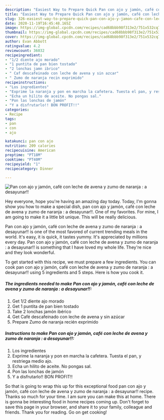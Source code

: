 ```yaml
---
description: "Easiest Way to Prepare Quick Pan con ajo y jamón, café con leche de avena y zumo de naranja : a desayunar!!"
title: "Easiest Way to Prepare Quick Pan con ajo y jamón, café con leche de avena y zumo de naranja : a desayunar!!"
slug: 326-easiest-way-to-prepare-quick-pan-con-ajo-y-jamon-cafe-con-leche-de-avena-y-zumo-de-naranja-a-desayunar
date: 2020-11-19T16:45:48.165Z
image: https://img-global.cpcdn.com/recipes/cad68bbb98f313e2/751x532cq70/pan-con-ajo-y-jamon-cafe-con-leche-de-avena-y-zumo-de-naranja-a-desayunar-foto-principal.jpg
thumbnail: https://img-global.cpcdn.com/recipes/cad68bbb98f313e2/751x532cq70/pan-con-ajo-y-jamon-cafe-con-leche-de-avena-y-zumo-de-naranja-a-desayunar-foto-principal.jpg
cover: https://img-global.cpcdn.com/recipes/cad68bbb98f313e2/751x532cq70/pan-con-ajo-y-jamon-cafe-con-leche-de-avena-y-zumo-de-naranja-a-desayunar-foto-principal.jpg
author: Evan Abbott
ratingvalue: 4.2
reviewcount: 36032
recipeingredient:
- "1/2 diente ajo morado"
- "1 puntita de pan bien tostado"
- "2 lonchas jamn ibrico"
- " Caf descafeinado con leche de avena y sin azcar"
- " Zumo de naranja recin exprimido"
recipeinstructions:
- "Los ingredientes"
- "Exprime la naranja y pon en marcha la cafetera. Tuesta el pan, y restriega medio ajo."
- "Echa un hilito de aceite. No pongas sal."
- "Pon las lonchas de jamón"
- "Y a disfrutarlo!! BON PROFIT!!"
categories:
- Recipe
tags:
- pan
- con
- ajo

katakunci: pan con ajo 
nutrition: 209 calories
recipecuisine: American
preptime: "PT18M"
cooktime: "PT40M"
recipeyield: "1"
recipecategory: Dinner

---
```



![Pan con ajo y jamón, café con leche de avena y zumo de naranja : a desayunar!!](https://img-global.cpcdn.com/recipes/cad68bbb98f313e2/751x532cq70/pan-con-ajo-y-jamon-cafe-con-leche-de-avena-y-zumo-de-naranja-a-desayunar-foto-principal.jpg)

Hey everyone, hope you're having an amazing day today. Today, I'm gonna show you how to make a special dish, pan con ajo y jamón, café con leche de avena y zumo de naranja : a desayunar!!. One of my favorites. For mine, I am going to make it a little bit unique. This will be really delicious.



Pan con ajo y jamón, café con leche de avena y zumo de naranja : a desayunar!! is one of the most favored of current trending meals in the world. It's easy, it is quick, it tastes yummy. It's appreciated by millions every day. Pan con ajo y jamón, café con leche de avena y zumo de naranja : a desayunar!! is something that I have loved my whole life. They're nice and they look wonderful.


To get started with this recipe, we must prepare a few ingredients. You can cook pan con ajo y jamón, café con leche de avena y zumo de naranja : a desayunar!! using 5 ingredients and 5 steps. Here is how you cook it.

<!--inarticleads1-->

##### The ingredients needed to make Pan con ajo y jamón, café con leche de avena y zumo de naranja : a desayunar!!:

1. Get 1/2 diente ajo morado
1. Get 1 puntita de pan bien tostado
1. Take 2 lonchas jamón ibérico
1. Get  Café descafeinado con leche de avena y sin azúcar
1. Prepare  Zumo de naranja recién exprimido




<!--inarticleads2-->

##### Instructions to make Pan con ajo y jamón, café con leche de avena y zumo de naranja : a desayunar!!:

1. Los ingredientes
1. Exprime la naranja y pon en marcha la cafetera. Tuesta el pan, y restriega medio ajo.
1. Echa un hilito de aceite. No pongas sal.
1. Pon las lonchas de jamón
1. Y a disfrutarlo!! BON PROFIT!!




So that is going to wrap this up for this exceptional food pan con ajo y jamón, café con leche de avena y zumo de naranja : a desayunar!! recipe. Thanks so much for your time. I am sure you can make this at home. There is gonna be interesting food in home recipes coming up. Don't forget to save this page in your browser, and share it to your family, colleague and friends. Thank you for reading. Go on get cooking!

